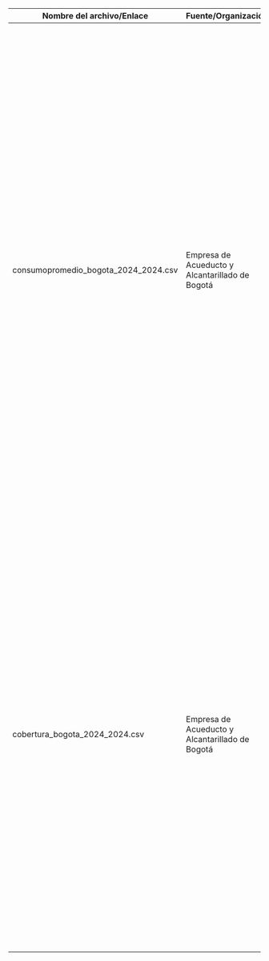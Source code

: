 | Nombre del archivo/Enlace | Fuente/Organización | Descripción detallada |
|---------------------------|---------------------|----------------------|
| consumopromedio_bogota_2024_2024.csv | Empresa de Acueducto y Alcantarillado de Bogotá | El dataset "Dato Abierto Consumo Promedio 2024-2", publicado por la Empresa de Acueducto y Alcantarillado de Bogotá (EAAB), proporciona información detallada sobre el consumo promedio de agua potable por suscriptor facturado en Bogotá, Soacha y Gachancipá, incluyendo variables como mes, año, localidad/zona, consumo promedio (m³/suscriptor) y número de suscriptores. Este dataset es esencial para el Sistema de Monitoreo Hídrico, ya que permite entender los patrones de consumo, segmentar la demanda por zonas geográficas, analizar tendencias temporales y relacionar el consumo con factores socioeconómicos, lo que facilita la predicción de déficits hídricos y la priorización de intervenciones. En el modelo ER, este dataset representaría la entidad "ConsumoAgua", relacionada con "Localidad", "Suscriptor" y "Tiempo", siendo clave para la gestión eficiente de los recursos hídricos |
| cobertura_bogota_2024_2024.csv| Empresa de Acueducto y Alcantarillado de Bogotá | El dataset "Cobertura Bogotá 2024-2", proporcionado por la Empresa de Acueducto y Alcantarillado de Bogotá (EAAB), ofrece información sobre la cobertura residencial del servicio de acueducto en la ciudad, incluyendo datos sobre predios en proceso de legalización. Contiene atributos clave como localidad, número de predios, predios con y sin cobertura, y posiblemente estrato socioeconómico o tipo de vivienda. Este dataset es fundamental para el Sistema de Monitoreo Hídrico, ya que permite identificar áreas con baja cobertura, planificar la expansión del servicio, monitorear el progreso de la red y analizar equidad en el acceso al agua potable. En el modelo ER, representaría la entidad "CoberturaAcueducto", relacionada con "Localidad" y otras entidades, siendo esencial para una gestión eficiente y equitativa de los recursos hídricos |

